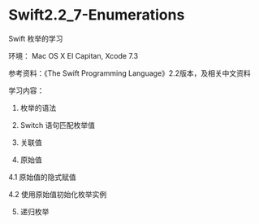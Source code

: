 # Swift2.2_7-Enumerations
Swift 枚举的学习

环境： Mac OS X EI Capitan, Xcode 7.3

参考资料：《The Swift Programming Language》2.2版本，及相关中文资料

学习内容：

1. 枚举的语法

2.  Switch 语句匹配枚举值

3. 关联值

4. 原始值

  4.1 原始值的隐式赋值
  
  4.2 使用原始值初始化枚举实例
  
5. 递归枚举
